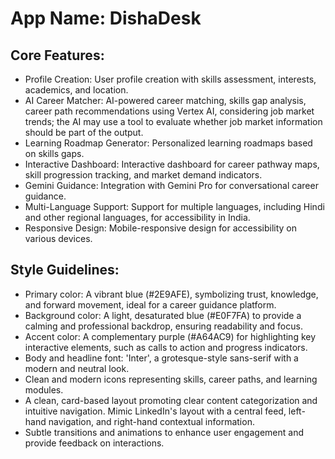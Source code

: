 # **App Name**: DishaDesk

## Core Features:

- Profile Creation: User profile creation with skills assessment, interests, academics, and location.
- AI Career Matcher: AI-powered career matching, skills gap analysis, career path recommendations using Vertex AI, considering job market trends; the AI may use a tool to evaluate whether job market information should be part of the output.
- Learning Roadmap Generator: Personalized learning roadmaps based on skills gaps.
- Interactive Dashboard: Interactive dashboard for career pathway maps, skill progression tracking, and market demand indicators.
- Gemini Guidance: Integration with Gemini Pro for conversational career guidance.
- Multi-Language Support: Support for multiple languages, including Hindi and other regional languages, for accessibility in India.
- Responsive Design: Mobile-responsive design for accessibility on various devices.

## Style Guidelines:

- Primary color: A vibrant blue (#2E9AFE), symbolizing trust, knowledge, and forward movement, ideal for a career guidance platform.
- Background color: A light, desaturated blue (#E0F7FA) to provide a calming and professional backdrop, ensuring readability and focus.
- Accent color: A complementary purple (#A64AC9) for highlighting key interactive elements, such as calls to action and progress indicators.
- Body and headline font: 'Inter', a grotesque-style sans-serif with a modern and neutral look.
- Clean and modern icons representing skills, career paths, and learning modules.
- A clean, card-based layout promoting clear content categorization and intuitive navigation. Mimic LinkedIn's layout with a central feed, left-hand navigation, and right-hand contextual information.
- Subtle transitions and animations to enhance user engagement and provide feedback on interactions.